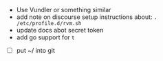 - Use Vundler or something similar
- add note on discourse setup instructions about: `. /etc/profile.d/rvm.sh`
- update docs abot secret token
- add go support for `t`

- [ ] put ~/ into git
